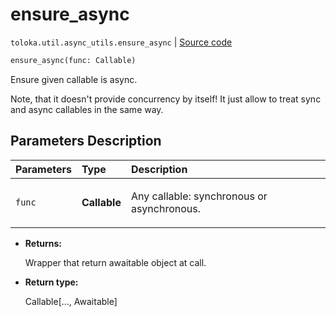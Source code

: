 # ensure_async
`toloka.util.async_utils.ensure_async` | [Source code](https://github.com/Toloka/toloka-kit/blob/v0.1.26/src/util/async_utils.py#L62)

```python
ensure_async(func: Callable)
```

Ensure given callable is async.


Note, that it doesn't provide concurrency by itself!
It just allow to treat sync and async callables in the same way.

## Parameters Description

| Parameters | Type | Description |
| :----------| :----| :-----------|
`func`|**Callable**|<p>Any callable: synchronous or asynchronous.</p>

* **Returns:**

  Wrapper that return awaitable object at call.

* **Return type:**

  Callable\[..., Awaitable\]
